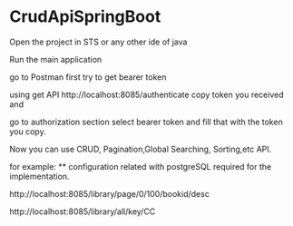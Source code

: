 # CrudApiSpringBoot

Open the project in STS or any other ide of java 

Run the main application 

go to Postman first try to get bearer token

using get API http://localhost:8085/authenticate copy token you received and 

go to authorization section select bearer token and fill that with the 
token you copy.

Now you can use CRUD, Pagination,Global Searching, Sorting,etc API.

for example:
** configuration related with postgreSQL required for the implementation.

http://localhost:8085/library/page/0/100/bookid/desc

http://localhost:8085/library/all/key/CC
